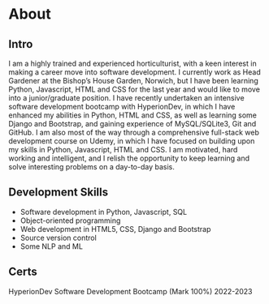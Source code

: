 # About

## Intro

I am a highly trained and experienced horticulturist, with a keen interest in making a career move into software development. I currently work as Head Gardener at the Bishop’s House Garden, Norwich, but I have been learning Python, Javascript, HTML and CSS for the last year and would like to move into a junior/graduate position. I have recently undertaken an intensive software development bootcamp with HyperionDev, in which I have enhanced my abilities in Python, HTML and CSS, as well as learning some Django and Bootstrap, and gaining experience of MySQL/SQLite3, Git and GitHub. I am also most of the way through a comprehensive full-stack web development course on Udemy, in which I have focused on building upon my skills in Python, Javascript, HTML and CSS. I am motivated, hard working and intelligent, and I relish the opportunity to keep learning and solve interesting problems on a day-to-day basis. 

## Development Skills

* Software development in Python, Javascript, SQL
* Object-oriented programming
* Web development in HTML5, CSS, Django and Bootstrap
* Source version control
* Some NLP and ML

## Certs

HyperionDev 
Software Development Bootcamp		             (Mark 100%)	             2022-2023

